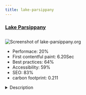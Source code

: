 ```yaml
---
title: lake-parsippany
---
```


<div style="height: 3rem">
  <a href="http://lake-parsippany.org"><h3>Lake Parsippany</h3></a>
</div>
<img loading="lazy" src="/images/thumbs/lake-parsippany.org.jpg" alt="Screenshot of lake-parsippany.org" />
<ul>
  <li>Performace: 20%</li>
  <li>
    First contentful paint:
    6.20Sec
  </li>
  <li>Best practices: 64%</li>
  <li>Accessibility: 59%</li>
  <li>SEO: 83%</li>
  <li>carbon footprint: 0.211</li>
</ul>
<details>
  <summary>Description</summary>
  <p>Lake Parsippany is a private lake quietly nestled in the center of Parsippany-Troy Hills, in Morris County,NJ. This 168 acre lake and grounds is fully funded and maintained by membership fees and member volunteers. We receive no State, County or Township funding. Our Community welcomes everyone to join our association and enjoy a piece of the lake. 

The Lake Parsippany Property Owners Association members maintain and manage all operations of the lake throughout the year. The membership preserves this beautiful natural resource through its fees and through active volunteer participation in the community.As a not for profit organization, outsourcing website design and maintenance would be a heavy burden to the organization's budget. Choosing Joomla allowed the organization to create, design and maintain a website we can be proud of with very little cost.
Joomla allows us to keep members and the community updated with local events.
Community builder lets Coaches and Club Leaders update their specific pages and keep their members up to date.
JEvents also organizes events with a great looking calendar.
There are many other extensions used and we could not be happier with the choice we made.</p>
</details>

